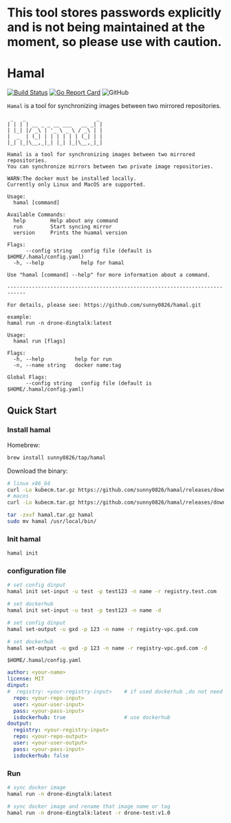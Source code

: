 # This tool stores passwords explicitly and is not being maintained at the moment, so please use with caution.

# Hamal

[![Build Status](https://travis-ci.org/sunny0826/hamal.svg?branch=master)](https://travis-ci.org/sunny0826/hamal)
[![Go Report Card](https://goreportcard.com/badge/github.com/sunny0826/hamal)](https://goreportcard.com/report/github.com/sunny0826/hamal)
![GitHub](https://img.shields.io/github/license/sunny0826/hamal.svg)

`Hamal` is a tool for synchronizing images between two mirrored repositories.

```
 _   _                       _ 
| | | | __ _ _ __ ___   __ _| |
| |_| |/ _\ | '_ \ _ \ / _\ | |
|  _  | (_| | | | | | | (_| | |
|_| |_|\__,_|_| |_| |_|\__,_|_|

Hamal is a tool for synchronizing images between two mirrored repositories. 
You can synchronize mirrors between two private image repositories.

WARN:The docker must be installed locally.
Currently only Linux and MacOS are supported.

Usage:
  hamal [command]

Available Commands:
  help        Help about any command
  run         Start syncing mirror
  version     Prints the huamal version

Flags:
      --config string   config file (default is $HOME/.hamal/config.yaml)
  -h, --help            help for hamal

Use "hamal [command] --help" for more information about a command.

----------------------------------------------------------------------------

For details, please see: https://github.com/sunny0826/hamal.git

example:
hamal run -n drone-dingtalk:latest

Usage:
  hamal run [flags]

Flags:
  -h, --help          help for run
  -n, --name string   docker name:tag

Global Flags:
      --config string   config file (default is $HOME/.hamal/config.yaml)

```
## Quick Start

### Install hamal

Homebrew:

```bash
brew install sunny0826/tap/hamal
```

Download the binary:

```bash
# linux x86_64
curl -Lo kubecm.tar.gz https://github.com/sunny0826/hamal/releases/download/v${VERSION}/kubecm_${VERSION}_Linux_x86_64.tar.gz
# macos
curl -Lo kubecm.tar.gz https://github.com/sunny0826/hamal/releases/download/v${VERSION}/kubecm_${VERSION}_Darwin_x86_64.tar.gz

tar -zxvf hamal.tar.gz hamal
sudo mv hamal /usr/local/bin/
```

### Init hamal
```bash
hamal init
```

### configuration file

```bash
# set config dinput
hamal init set-input -u test -p test123 -n name -r registry.test.com

# set dockerhub
hamal init set-input -u test -p test123 -n name -d

# set config dinput
hamal set-output -u gxd -p 123 -n name -r registry-vpc.gxd.com

# set dockerhub
hamal set-output -u gxd -p 123 -n name -r registry-vpc.gxd.com -d
```

`$HOME/.hamal/config.yaml`

```yaml
author: <your-name>
license: MIT
dinput:
#  registry: <your-registry-input>    # if used dockerhub ,do not need registry
  repo: <your-repo-input>
  user: <your-user-input>
  pass: <your-pass-input>
  isdockerhub: true                   # use dockerhub
doutput:
  registry: <your-registry-input>
  repo: <your-repo-output>
  user: <your-user-output>
  pass: <your-pass-input>
  isdockerhub: false
```

### Run

```bash
# sync docker image
hamal run -n drone-dingtalk:latest

# sync docker image and rename that image name or tag
hamal run -n drone-dingtalk:latest -r drone-test:v1.0
```
